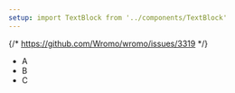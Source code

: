 ```yaml
---
setup: import TextBlock from '../components/TextBlock'
---
```

{/* https://github.com/Wromo/wromo/issues/3319 */}

<TextBlock title="Hello world!" noPadding>
  <ul class="not-prose">
    <li>A</li>
    <li>B</li>
    <li>C</li>
  </ul>
</TextBlock>
